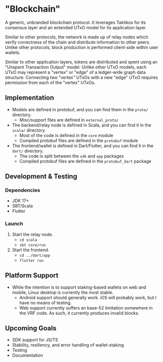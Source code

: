 # "Blockchain"
A generic, unbranded blockchain protocol. It leverages Taktikos for its consensus layer and an extended UTxO model for its application layer.

Similar to other protocols, the network is made up of relay nodes which verify correctness of the chain and distribute information to other peers. Unlike other protocols, block production is performed client-side within user wallets.

Similar to other application layers, tokens are distributed and spent using an "Unspent Transaction Output" model. Unlike other UTxO models, each UTxO may represent a "vertex" or "edge" of a ledger-wide graph data structure. Connecting two "vertex" UTxOs with a new "edge" UTxO requires permission from each of the "vertex" UTxOs.

## Implementation
- Models are defined in protobuf, and you can find them in the `proto/` directory.
  - Misc/support files are defined in `external_proto/`
- The backend/relay node is defined in Scala, and you can find it in the `scala/` directory.
  - Most of the code is defined in the `core` module
  - Compiled protobuf files are defined in the `protobuf` module
- The frontend/wallet is defined in Dart/Flutter, and you can find it in the `dart/` directory.
  - The code is split between the `sdk` and `app` packages
  - Compiled protobuf files are defined in the `protobuf_dart` package

## Development & Testing
### Dependencies
- JDK 17+
- SBT/Scala
- Flutter

### Launch
1. Start the relay node.
    - `cd scala`
    - `sbt core/run`
1. Start the frontend.
    - `cd ../dart/app`
    - `flutter run`

## Platform Support
- While the intention is to support staking-based wallets on web and mobile, Linux desktop is currently the most stable.
  - Android support should generally work. iOS will probably work, but I have no means of testing.
  - Web support currently suffers an base-52 limitation somewhere in the VRF code. As such, it currently produces invalid blocks.

## Upcoming Goals
- SDK support for JS/TS
- Stability, resiliency, and error handling of wallet-staking
- Testing
- Documentation